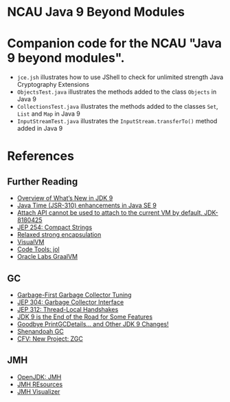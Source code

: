 NCAU Java 9 Beyond Modules
==========================

# Companion code for the NCAU "Java 9 beyond modules".

 * `jce.jsh` illustrates how to use JShell to check for unlimited strength Java Cryptography Extensions
 * `ObjectsTest.java` illustrates the methods added to the class `Objects` in Java 9
 * `CollectionsTest.java` illustrates the methods added to the classes `Set`, `List` and `Map` in Java 9
 * `InputStreamTest.java` illustrates the `InputStream.transferTo()` method added in Java 9

# References

## Further Reading
 * [Overview of What’s New in JDK 9](https://docs.oracle.com/javase/9/whatsnew/toc.htm#JSNEW-GUID-C23AFD78-C777-460B-8ACE-58BE5EA681F6)
 * [Java Time (JSR-310) enhancements in Java SE 9](http://www.oracle.com/technetwork/java/javase/9-notes-3745703.html#JDK-8178380)
 * [Attach API cannot be used to attach to the current VM by default, JDK-8180425]()
 * [JEP 254: Compact Strings](http://openjdk.java.net/jeps/254)
 * [Relaxed strong encapsulation](http://openjdk.java.net/jeps/261#Relaxed-strong-encapsulation)
 * [VisualVM](https://visualvm.github.io/)
 * [Code Tools: jol](http://openjdk.java.net/projects/code-tools/jol/)
 * [Oracle Labs GraalVM](http://www.oracle.com/technetwork/oracle-labs/program-languages/downloads/index.html)

## GC
 * [Garbage-First Garbage Collector Tuning](https://docs.oracle.com/javase/9/gctuning/garbage-first-garbage-collector-tuning.htm#JSGCT-GUID-90E30ACA-8040-432E-B3A0-1E0440AB556A)
 * [JEP 304: Garbage Collector Interface](http://openjdk.java.net/jeps/304)
 * [JEP 312: Thread-Local Handshakes](http://openjdk.java.net/jeps/312)
 * [JDK 9 is the End of the Road for Some Features](https://marxsoftware.blogspot.ch/2017/01/jdk-9-is-end-of-road-for-some-features.html)
 * [Goodbye PrintGCDetails... and Other JDK 9 Changes!](https://www.infoq.com/presentations/java-9-gc)
 * [Shenandoah GC](https://wiki.openjdk.java.net/display/shenandoah/Main)
 * [CFV: New Project: ZGC](http://mail.openjdk.java.net/pipermail/announce/2017-October/000237.html)

## JMH
 * [OpenJDK: JMH](openjdk.java.net/projects/code-tools/jmh/)
 * [JMH REsources](https://psy-lob-saw.blogspot.ch/p/jmh-related-posts.html)
 * [JMH Visualizer](http://jmh.morethan.io/)
 